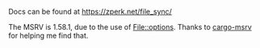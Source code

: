 Docs can be found at https://zperk.net/file_sync/

The MSRV is 1.58.1, due to the use of [File::options](https://doc.rust-lang.org/stable/std/fs/struct.File.html#method.options). Thanks to [cargo-msrv](https://crates.io/crates/cargo-msrv) for helping me find that.
